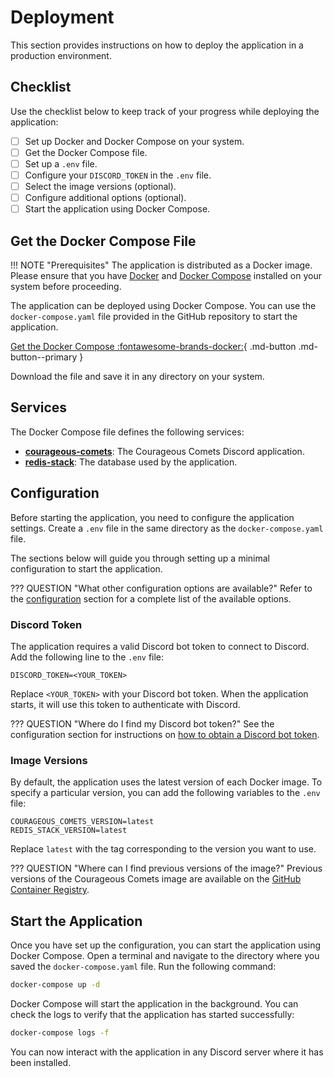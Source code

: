 # Deployment

This section provides instructions on how to deploy the application in a production environment.

## Checklist

Use the checklist below to keep track of your progress while deploying the application:

- [ ] Set up Docker and Docker Compose on your system.
- [ ] Get the Docker Compose file.
- [ ] Set up a `.env` file.
- [ ] Configure your `DISCORD_TOKEN` in the `.env` file.
- [ ] Select the image versions (optional).
- [ ] Configure additional options (optional).
- [ ] Start the application using Docker Compose.

## Get the Docker Compose File

!!! NOTE "Prerequisites"
    The application is distributed as a Docker image. Please ensure that you have [Docker](https://www.docker.com/)
    and [Docker Compose](https://docs.docker.com/compose/) installed on your system before proceeding.

The application can be deployed using Docker Compose. You can use the `docker-compose.yaml` file provided in the
GitHub repository to start the application.

<!-- markdownlint-disable-next-line MD013 - All syntax has to be on the same line -->
[Get the Docker Compose :fontawesome-brands-docker:](https://github.com/thijsfranck/courageous-comets/blob/main/docker-compose.yaml){ .md-button .md-button--primary }

Download the file and save it in any directory on your system.

## Services

The Docker Compose file defines the following services:

- [**courageous-comets**](https://github.com/thijsfranck/courageous-comets/pkgs/container/courageous-comets):
  The Courageous Comets Discord application.
- [**redis-stack**](https://hub.docker.com/r/redis/redis-stack-server): The database used by the application.

## Configuration

Before starting the application, you need to configure the application settings. Create a `.env` file in the same
directory as the `docker-compose.yaml` file.

The sections below will guide you through setting up a minimal configuration to start the application.

??? QUESTION "What other configuration options are available?"
    Refer to the [configuration](configuration.md) section for a complete list of the available options.

### Discord Token

The application requires a valid Discord bot token to connect to Discord. Add the following line to the `.env`
file:

```dotenv
DISCORD_TOKEN=<YOUR_TOKEN>
```

Replace `<YOUR_TOKEN>` with your Discord bot token. When the application starts, it will use this token to authenticate
with Discord.

??? QUESTION "Where do I find my Discord bot token?"
    See the configuration section for instructions on [how to obtain a Discord bot token](./configuration.md#discord_token).

### Image Versions

By default, the application uses the latest version of each Docker image. To specify a particular version, you
can add the following variables to the `.env` file:

```dotenv
COURAGEOUS_COMETS_VERSION=latest
REDIS_STACK_VERSION=latest
```

Replace `latest` with the tag corresponding to the version you want to use.

??? QUESTION "Where can I find previous versions of the image?"
    Previous versions of the Courageous Comets image are available on the [GitHub Container Registry](https://github.com/thijsfranck/courageous-comets/pkgs/container/courageous-comets).

## Start the Application

Once you have set up the configuration, you can start the application using Docker Compose. Open a terminal and
navigate to the directory where you saved the `docker-compose.yaml` file. Run the following command:

```bash
docker-compose up -d
```

Docker Compose will start the application in the background. You can check the logs to verify that the application
has started successfully:

```bash
docker-compose logs -f
```

You can now interact with the application in any Discord server where it has been installed.
